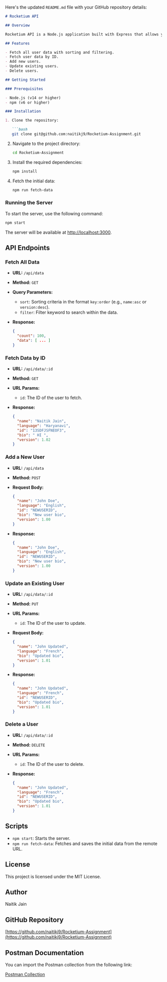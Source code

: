 Here's the updated `README.md` file with your GitHub repository details:

```markdown
# Rocketium API

## Overview

Rocketium API is a Node.js application built with Express that allows you to manage user data. The API provides endpoints to fetch, add, update, and delete users. It also supports sorting and filtering of data.

## Features

- Fetch all user data with sorting and filtering.
- Fetch user data by ID.
- Add new users.
- Update existing users.
- Delete users.

## Getting Started

### Prerequisites

- Node.js (v14 or higher)
- npm (v6 or higher)

### Installation

1. Clone the repository:

   ```bash
   git clone git@github.com:naitikj9/Rocketium-Assignment.git
   ```

2. Navigate to the project directory:

   ```bash
   cd Rocketium-Assignment
   ```

3. Install the required dependencies:

   ```bash
   npm install
   ```

4. Fetch the initial data:

   ```bash
   npm run fetch-data
   ```

### Running the Server

To start the server, use the following command:

```bash
npm start
```

The server will be available at [http://localhost:3000](http://localhost:3000).

## API Endpoints

### Fetch All Data

- **URL:** `/api/data`
- **Method:** `GET`
- **Query Parameters:**
  - `sort`: Sorting criteria in the format `key:order` (e.g., `name:asc` or `version:desc`).
  - `filter`: Filter keyword to search within the data.

- **Response:**
  ```json
  {
    "count": 100,
    "data": [ ... ]
  }
  ```

### Fetch Data by ID

- **URL:** `/api/data/:id`
- **Method:** `GET`
- **URL Params:**
  - `id`: The ID of the user to fetch.

- **Response:**
  ```json
  {
    "name": "Naitik Jain",
    "language": "Haryanavi",
    "id": "13SDFJSFNEOF3",
    "bio": " HI ",
    "version": 1.02
  }
  ```

### Add a New User

- **URL:** `/api/data`
- **Method:** `POST`
- **Request Body:**
  ```json
  {
    "name": "John Doe",
    "language": "English",
    "id": "NEWUSERID",
    "bio": "New user bio",
    "version": 1.00
  }
  ```

- **Response:**
  ```json
  {
    "name": "John Doe",
    "language": "English",
    "id": "NEWUSERID",
    "bio": "New user bio",
    "version": 1.00
  }
  ```

### Update an Existing User

- **URL:** `/api/data/:id`
- **Method:** `PUT`
- **URL Params:**
  - `id`: The ID of the user to update.

- **Request Body:**
  ```json
  {
    "name": "John Updated",
    "language": "French",
    "bio": "Updated bio",
    "version": 1.01
  }
  ```

- **Response:**
  ```json
  {
    "name": "John Updated",
    "language": "French",
    "id": "NEWUSERID",
    "bio": "Updated bio",
    "version": 1.01
  }
  ```

### Delete a User

- **URL:** `/api/data/:id`
- **Method:** `DELETE`
- **URL Params:**
  - `id`: The ID of the user to delete.

- **Response:**
  ```json
  {
    "name": "John Updated",
    "language": "French",
    "id": "NEWUSERID",
    "bio": "Updated bio",
    "version": 1.01
  }
  ```

## Scripts

- `npm start`: Starts the server.
- `npm run fetch-data`: Fetches and saves the initial data from the remote URL.

## License

This project is licensed under the MIT License.

## Author

Naitik Jain

## GitHub Repository

[https://github.com/naitikj9/Rocketium-Assignment](https://github.com/naitikj9/Rocketium-Assignment)

## Postman Documentation

You can import the Postman collection from the following link:

[Postman Collection](https://api.postman.com/collections/36707684-a49167aa-f547-4b3c-96ed-219daea473c5?access_key=PMAT-01J473B2N4QE98KBZB7HYM7X6Y)

```

